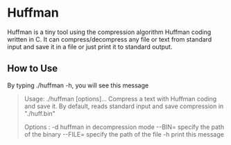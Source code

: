 # Huffman

Huffman is a tiny tool using the compression algorithm Huffman coding written in C. It can compress/decompress any file or text from standard input and save it in a file or just print it to standard output.

## How to Use

By typing ./huffman -h, you will see this message

> Usage: ./huffman [options]...
> Compress a text with Huffman coding and save it.
> By default, reads standard input and save compression in "./huff.bin"
>
> Options :
> -d		huffman in decompression mode
> --BIN=<path>	specify the path of the binary
> --FILE=<path>	specify the path of the file
> -h		print this message

